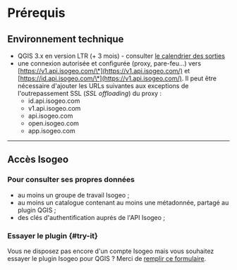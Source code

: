 # Pr&eacute;requis

## Environnement technique

* QGIS 3.x en version LTR (+ 3 mois) - consulter [le calendrier des sorties](https://www.qgis.org/fr/site/getinvolved/development/roadmap.html#release-schedule)
* une connexion autoris&eacute;e et configur&eacute;e (proxy, pare-feu...) vers [https://v1.api.isogeo.com/\*](https://v1.api.isogeo.com/) et [https://id.api.isogeo.com/\*](https://v1.api.isogeo.com/). Il peut être nécessaire d'ajouter les URLs suivantes aux exceptions de l'outrepassement SSL (*SSL offloading*) du proxy :
  * id.api.isogeo.com
  * v1.api.isogeo.com
  * api.isogeo.com
  * open.isogeo.com
  * app.isogeo.com

___

## Accès Isogeo

### Pour consulter ses propres donn&eacute;es

* au moins un groupe de travail Isogeo ;
* au moins un catalogue contenant au moins une m&eacute;tadonn&eacute;e, partag&eacute; au plugin QGIS ;
* des cl&eacute;s d'authentification aupr&eacute;s de l'API Isogeo ;

### Essayer le plugin {#try-it}

Vous ne disposez pas encore d'un compte Isogeo mais vous souhaitez essayer le plugin Isogeo pour QGIS ? Merci de [remplir ce formulaire](https://pipedrivewebforms.com/form/73f6215ad660efcc946e1e6d9ff0f62a52944).
